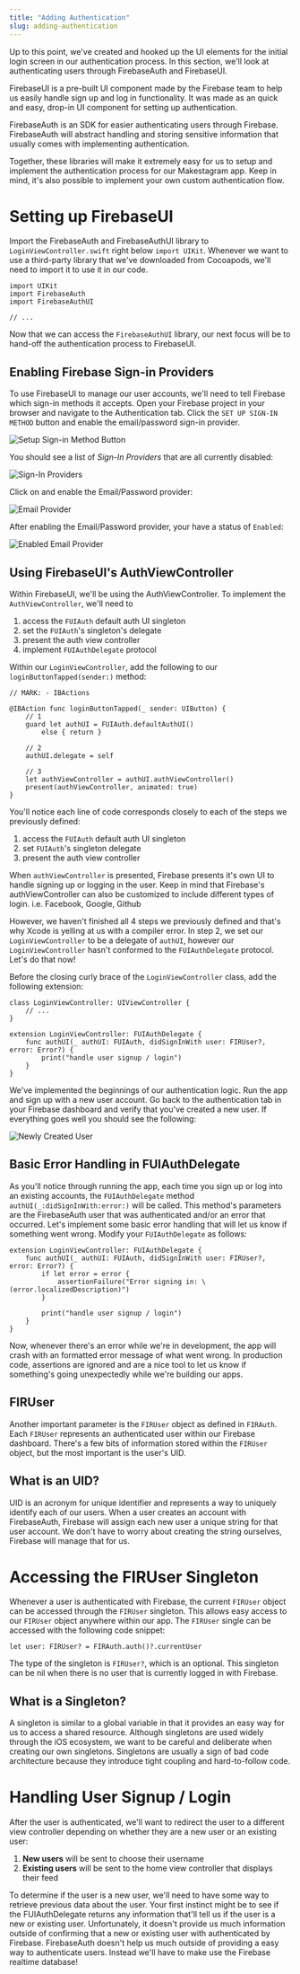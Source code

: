 ```yaml
---
title: "Adding Authentication"
slug: adding-authentication
---
```


Up to this point, we've created and hooked up the UI elements for the initial login screen in our authentication process. In this section, we'll look at authenticating users through FirebaseAuth and FirebaseUI.

FirebaseUI is a pre-built UI component made by the Firebase team to help us easily handle sign up and log in functionality. It was made as an quick and easy, drop-in UI component for setting up authentication.

FirebaseAuth is an SDK for easier authenticating users through Firebase. FirebaseAuth will abstract handling and storing sensitive information that usually comes with implementing authentication.

Together, these libraries will make it extremely easy for us to setup and implement the authentication process for our Makestagram app. Keep in mind, it's also possible to implement your own custom authentication flow.

# Setting up FirebaseUI

Import the FirebaseAuth and FirebaseAuthUI library to `LoginViewController.swift` right below `import UIKit`. Whenever we want to use a third-party library that we've downloaded from Cocoapods, we'll need to import it to use it in our code.

```
import UIKit
import FirebaseAuth
import FirebaseAuthUI

// ...
```

Now that we can access the `FirebaseAuthUI` library, our next focus will be to hand-off the authentication process to FirebaseUI.

## Enabling Firebase Sign-in Providers

To use FirebaseUI to manage our user accounts, we'll need to tell Firebase which sign-in methods it accepts. Open your Firebase project in your browser and navigate to the Authentication tab. Click the `SET UP SIGN-IN METHOD` button and enable the email/password sign-in provider.

![Setup Sign-in Method Button](assets/sign_in_button.png)

You should see a list of *Sign-In Providers* that are all currently disabled:

![Sign-In Providers](assets/sign_in_providers.png)

Click on and enable the Email/Password provider:

![Email Provider](assets/email_provider.png)

After enabling the Email/Password provider, your have a status of `Enabled`:

![Enabled Email Provider](assets/enabled_email.png)

## Using FirebaseUI's AuthViewController

Within FirebaseUI, we'll be using the AuthViewController. To implement the `AuthViewController`, we'll need to

1. access the `FUIAuth` default auth UI singleton
2. set the `FUIAuth`'s singleton's delegate
3. present the auth view controller
4. implement `FUIAuthDelegate` protocol

Within our `LoginViewController`, add the following to our `loginButtonTapped(sender:)` method:

    // MARK: - IBActions

    @IBAction func loginButtonTapped(_ sender: UIButton) {
        // 1
        guard let authUI = FUIAuth.defaultAuthUI()
            else { return }

        // 2
        authUI.delegate = self

        // 3
        let authViewController = authUI.authViewController()
        present(authViewController, animated: true)
    }

You'll notice each line of code corresponds closely to each of the steps we previously defined:

1. access the `FUIAuth` default auth UI singleton
2. set `FUIAuth`'s singleton delegate
3. present the auth view controller

When `authViewController` is presented, Firebase presents it's own UI to handle signing up or logging in the user. Keep in mind that Firebase's authViewController can also be customized to include different types of login. i.e. Facebook, Google, Github

However, we haven't finished all 4 steps we previously defined and that's why Xcode is yelling at us with a compiler error. In step 2, we set our `LoginViewController` to be a delegate of `authUI`, however our `LoginViewController` hasn't conformed to the `FUIAuthDelegate` protocol. Let's do that now!

Before the closing curly brace of the `LoginViewController` class, add the following extension:

    class LoginViewController: UIViewController {
        // ...
    }

    extension LoginViewController: FUIAuthDelegate {
        func authUI(_ authUI: FUIAuth, didSignInWith user: FIRUser?, error: Error?) {
            print("handle user signup / login")
        }
    }

We've implemented the beginnings of our authentication logic. Run the app and sign up with a new user account. Go back to the authentication tab in your Firebase dashboard and verify that you've created a new user. If everything goes well you should see the following:

![Newly Created User](assets/first_user.png)

## Basic Error Handling in FUIAuthDelegate

As you'll notice through running the app, each time you sign up or log into an existing accounts, the `FUIAuthDelegate` method `authUI(_:didSignInWith:error:)` will be called. This method's parameters are the FirebaseAuth user that was authenticated and/or an error that occurred. Let's implement some basic error handling that will let us know if something went wrong. Modify your `FUIAuthDelegate` as follows:

    extension LoginViewController: FUIAuthDelegate {
        func authUI(_ authUI: FUIAuth, didSignInWith user: FIRUser?, error: Error?) {
            if let error = error {
                assertionFailure("Error signing in: \(error.localizedDescription)")
            }

            print("handle user signup / login")
        }
    }

Now, whenever there's an error while we're in development, the app will crash with an formatted error message of what went wrong. In production code, assertions are ignored and are a nice tool to let us know if something's going unexpectedly while we're building our apps.

## FIRUser

Another important parameter is the `FIRUser` object as defined in `FIRAuth`. Each `FIRUser` represents an authenticated user within our Firebase dashboard. There's a few bits of information stored within the `FIRUser` object, but the most important is the user's UID.

## What is an UID?

UID is an acronym for unique identifier and represents a way to uniquely identify each of our users. When a user creates an account with FirebaseAuth, Firebase will assign each new user a unique string for that user account. We don't have to worry about creating the string ourselves, Firebase will manage that for us.

# Accessing the FIRUser Singleton

Whenever a user is authenticated with Firebase, the current `FIRUser` object can be accessed through the `FIRUser` singleton. This allows easy access to our `FIRUser` object anywhere within our app. The `FIRUser` single can be accessed with the following code snippet:

    let user: FIRUser? = FIRAuth.auth()?.currentUser

The type of the singleton is `FIRUser?`, which is an optional. This singleton can be nil when there is no user that is currently logged in with Firebase.

## What is a Singleton?

A singleton is similar to a global variable in that it provides an easy way for us to access a shared resource. Although singletons are used widely through the iOS ecosystem, we want to be careful and deliberate when creating our own singletons. Singletons are usually a sign of bad code architecture because they introduce tight coupling and hard-to-follow code.

# Handling User Signup / Login

After the user is authenticated, we'll want to redirect the user to a different view controller depending on whether they are a new user or an existing user:

1. **New users** will be sent to choose their username
2. **Existing users** will be sent to the home view controller that displays their feed

To determine if the user is a new user, we'll need to have some way to retrieve previous data about the user. Your first instinct might be to see if the FUIAuthDelegate returns any information that'll tell us if the user is a new or existing user. Unfortunately, it doesn't provide us much information outside of confirming that a new or existing user with authenticated by Firebase. FirebaseAuth doesn't help us much outside of providing a easy way to authenticate users. Instead we'll have to make use the Firebase realtime database!

